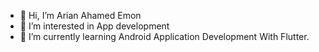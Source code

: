 - 👋 Hi, I’m Arian Ahamed  Emon
- 👀 I’m interested in App development 
- 🌱 I’m currently learning Android Application Development With Flutter.
<!---
emonhasan1983/emonhasan1983 is a ✨ special ✨ repository because its `README.md` (this file) appears on your GitHub profile.
You can click the Preview link to take a look at your changes.
--->
